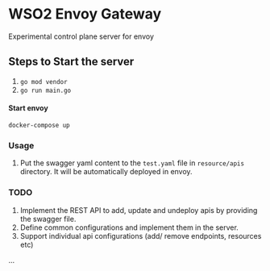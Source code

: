 # WSO2 Envoy Gateway
Experimental control plane server for envoy


## Steps to Start the server

1. ```go mod vendor```
2. ```go run main.go```

#### Start envoy

```docker-compose up```

### Usage
1. Put the swagger yaml content to the ```test.yaml``` file in ```resource/apis``` directory. It will be automatically deployed
 in envoy.
 
 
 ### TODO
 1. Implement the REST API to add, update and undeploy apis by providing the swagger file. 
 2. Define common configurations and implement them in the server.
 3. Support individual api configurations (add/ remove endpoints, resources etc)
 
 ...